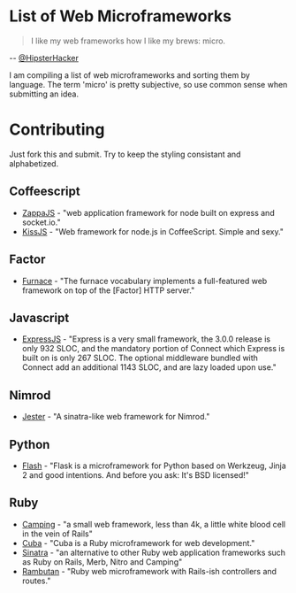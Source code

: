 # List of Web Microframeworks

> I like my web frameworks how I like my brews:  micro.

 -- [@HipsterHacker](https://twitter.com/hipsterhacker/status/428941038040797184)

I am compiling a list of web microframeworks and sorting them by language. The term 'micro' is pretty subjective, so use common sense when submitting an idea.

# Contributing

Just fork this and submit. Try to keep the styling consistant and alphabetized.

## Coffeescript
 * [ZappaJS](http://zappajs.github.io/zappajs/) - "web application framework for node built on express and socket.io."
 * [KissJS](http://stanislavfeldman.github.io/kiss.js/) - "Web framework for node.js in CoffeeScript. Simple and sexy."

## Factor
 * [Furnace](http://docs.factorcode.org/content/article-furnace.html) - "The furnace vocabulary implements a full-featured web framework on top of the [Factor] HTTP server."

## Javascript
 * [ExpressJS](http://expressjs.com/) - "Express is a very small framework, the 3.0.0 release is only 932 SLOC, and the mandatory portion of Connect which Express is built on is only 267 SLOC. The optional middleware bundled with Connect add an additional 1143 SLOC, and are lazy loaded upon use."

## Nimrod
 * [Jester](https://github.com/dom96/jester) - "A sinatra-like web framework for Nimrod."

## Python
 * [Flash](http://flask.pocoo.org/) - "Flask is a microframework for Python based on Werkzeug, Jinja 2 and good intentions. And before you ask: It's BSD licensed!"

## Ruby
 * [Camping](http://camping.io/) - "a small web framework, less than 4k, a little white blood cell in the vein of Rails"
 * [Cuba](http://cuba.is/) - "Cuba is a Ruby microframework for web development."
 * [Sinatra](http://www.sinatrarb.com/) - "an alternative to other Ruby web application frameworks such as Ruby on Rails, Merb, Nitro and Camping"
 * [Rambutan](https://github.com/guilleiguaran/rambutan) - "Ruby web microframework with Rails-ish controllers and routes."
